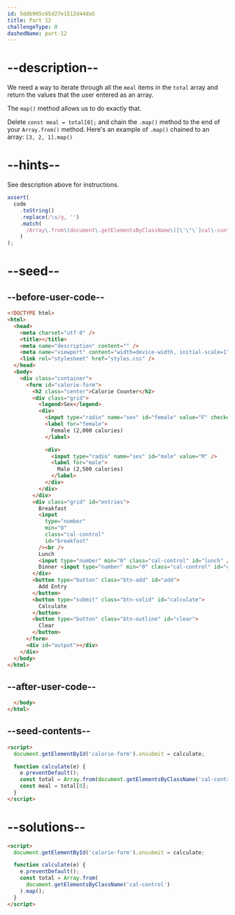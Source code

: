 ```yaml
---
id: 5ddb965c65d27e1512d44da5
title: Part 12
challengeType: 0
dashedName: part-12
---
```


# --description--

We need a way to iterate through all the `meal` items in the `total` array and return the values that the user entered as an array.

The `map()` method allows us to do exactly that.

Delete `const meal = total[0];` and chain the `.map()` method to the end of your `Array.from()` method. Here's an example of `.map()` chained to an array: `[3, 2, 1].map()`

# --hints--

See description above for instructions.

```js
assert(
  code
    .toString()
    .replace(/\s/g, '')
    .match(
      /Array\.from\(document\.getElementsByClassName\([\'\"\`]cal\-control[\'\"\`]\)\)\.map\(\)\;?/
    )
);
```

# --seed--

## --before-user-code--

```html
<!DOCTYPE html>
<html>
  <head>
    <meta charset="utf-8" />
    <title></title>
    <meta name="description" content="" />
    <meta name="viewport" content="width=device-width, initial-scale=1" />
    <link rel="stylesheet" href="styles.css" />
  </head>
  <body>
    <div class="container">
      <form id="calorie-form">
        <h2 class="center">Calorie Counter</h2>
        <div class="grid">
          <legend>Sex</legend>
          <div>
            <input type="radio" name="sex" id="female" value="F" checked />
            <label for="female">
              Female (2,000 calories)
            </label>

            <div>
              <input type="radio" name="sex" id="male" value="M" />
              <label for="male">
                Male (2,500 calories)
              </label>
            </div>
          </div>
        </div>
        <div class="grid" id="entries">
          Breakfast
          <input
            type="number"
            min="0"
            class="cal-control"
            id="breakfast"
          /><br />
          Lunch
          <input type="number" min="0" class="cal-control" id="lunch" /><br />
          Dinner <input type="number" min="0" class="cal-control" id="dinner" />
        </div>
        <button type="button" class="btn-add" id="add">
          Add Entry
        </button>
        <button type="submit" class="btn-solid" id="calculate">
          Calculate
        </button>
        <button type="button" class="btn-outline" id="clear">
          Clear
        </button>
      </form>
      <div id="output"></div>
    </div>
  </body>
</html>
```

## --after-user-code--

```html
  </body>
</html>
```

## --seed-contents--

```html
<script>
  document.getElementById('calorie-form').onsubmit = calculate;

  function calculate(e) {
    e.preventDefault();
    const total = Array.from(document.getElementsByClassName('cal-control'));
    const meal = total[0];
  }
</script>
```

# --solutions--

```html
<script>
  document.getElementById('calorie-form').onsubmit = calculate;

  function calculate(e) {
    e.preventDefault();
    const total = Array.from(
      document.getElementsByClassName('cal-control')
    ).map();
  }
</script>
```